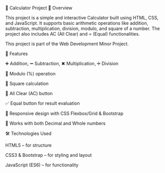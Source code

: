 🧮 Calculator Project
📌 Overview

This project is a simple and interactive Calculator built using HTML, CSS, and JavaScript.
It supports basic arithmetic operations like addition, subtraction, multiplication, division, modulo, and square of a number. The project also includes AC (All Clear) and = (Equal) functionalities.

This project is part of the Web Development Minor Project.

🎯 Features

➕ Addition, ➖ Subtraction, ✖ Multiplication, ➗ Division

📐 Modulo (%) operation

🔲 Square calculation

🧹 All Clear (AC) button

✅ Equal button for result evaluation

📱 Responsive design with CSS Flexbox/Grid & Bootstrap

🔄 Works with both Decimal and Whole numbers

🛠️ Technologies Used

HTML5 – for structure

CSS3 & Bootstrap – for styling and layout

JavaScript (ES6) – for functionality
